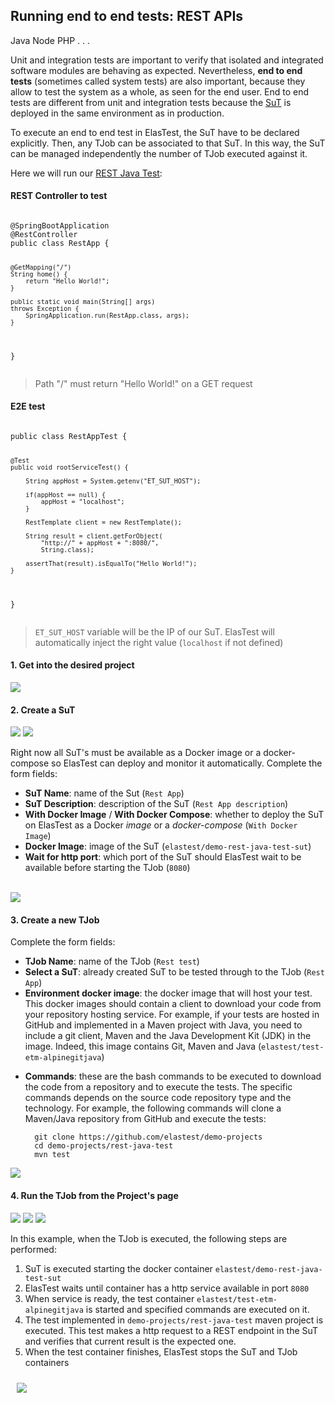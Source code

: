 <div class="range range-xs-left">
<div class="cell-xs-10 cell-lg-6 text-md-left inset-md-right-80 cell-lg-push-1 offset-top-50 offset-lg-top-0">
<h2 id="content" class="h1">Running end to end tests: REST APIs</h2>
<div class="offset-top-30 offset-md-top-50">
</div>
</div>
</div>

<div class="badges-menu">
    <span class="badge badge-default my-badge">Java</span>
    <span class="badge badge-default my-badge my-badge-disabled">Node</span>
    <span class="badge badge-default my-badge my-badge-disabled">PHP</span>
    <span class="badge badge-default my-badge my-badge-disabled">. . .</span>
</div>

Unit and integration tests are important to verify that isolated and integrated software modules are behaving as expected. Nevertheless, **end to end tests** (sometimes called system tests) are also important, because they allow to test the system as a whole, as seen for the end user. End to end tests are different from unit and integration tests because the [SuT](/fundamentals/core-concepts/) is deployed in the same environment as in production. 

To execute an end to end test in ElasTest, the SuT have to be declared explicitly. Then, any TJob can be associated to that SuT. In this way, the SuT can be managed independently the number of TJob executed against it.

Here we will run our [REST Java Test](https://github.com/elastest/demo-projects/tree/master/rest-java-test):

<div class="row">
<div class="col-md-6">
<h4>REST Controller to test</h4>
<pre>
<code class="java">
@SpringBootApplication
@RestController
public class RestApp {

    @GetMapping("/")
    String home() {
        return "Hello World!";
    }

    public static void main(String[] args) 
    throws Exception {
        SpringApplication.run(RestApp.class, args);
    }
}
</code>
</pre>
<blockquote>Path "/" must return "Hello World!" on a GET request</blockquote>
</div>
<div class="col-md-6">
<h4>E2E test</h4>
<pre>
<code class="java">
public class RestAppTest {

	@Test
	public void rootServiceTest() {
		
		String appHost = System.getenv("ET_SUT_HOST");
		
		if(appHost == null) {
			appHost = "localhost";
		}
		
		RestTemplate client = new RestTemplate();
		
		String result = client.getForObject(
            "http://" + appHost + ":8080/",
            String.class);
		
		assertThat(result).isEqualTo("Hello World!");
	}
	
}
</code>
</pre>
<blockquote><code>ET_SUT_HOST</code> variable will be the IP of our SuT. ElasTest will automatically inject the right value (<code>localhost</code> if not defined)</blockquote>
</div>
</div>

<h4 class="holder-subtitle link-top">1. Get into the desired project</h4>

<div class="docs-gallery inline-block">
    <a data-fancybox="gallery-1" href="/docs/images/e2eRest1.png"><img class="img-responsive img-wellcome" src="/docs/images/e2eRest1.png"/></a>
</div>

<h4 class="holder-subtitle link-top">2. Create a SuT</h4>

<div class="docs-gallery inline-block">
    <a data-fancybox="gallery-2" href="/docs/images/e2eRest2.png"><img class="img-responsive img-wellcome" src="/docs/images/e2eRest2.png"/></a>
    <a data-fancybox="gallery-2" href="/docs/images/e2eRest3.png"><img class="img-responsive img-wellcome" src="/docs/images/e2eRest3.png"/></a>
</div>

Right now all SuT's must be available as a Docker image or a docker-compose so ElasTest can deploy and monitor it automatically. Complete the form fields:

- **SuT Name**: name of the Sut (`Rest App`)
- **SuT Description**: description of the SuT (`Rest App description`)
- **With Docker Image** / **With Docker Compose**: whether to deploy the SuT on ElasTest as a Docker *image* or a *docker-compose* (`With Docker Image`)
- **Docker Image**: image of the SuT (`elastest/demo-rest-java-test-sut`)
- **Wait for http port**: which port of the SuT should ElasTest wait to be available before starting the TJob (`8080`)

<br>

<div class="docs-gallery inline-block">
    <a data-fancybox="gallery-2" href="/docs/images/e2eRest4.png"><img class="img-responsive img-wellcome" src="/docs/images/e2eRest4.png"/></a>
</div>

<h4 class="holder-subtitle link-top">3. Create a new TJob</h4>

Complete the form fields:

- **TJob Name**: name of the TJob (`Rest test`)
- **Select a SuT**: already created SuT to be tested through to the TJob (`Rest App`)
- **Environment docker image**: the docker image that will host your test. This docker images should contain a client to download your code from your repository hosting service. For example, if your tests are hosted in GitHub and implemented in a Maven project with Java, you need to include a git client, Maven and the Java Development Kit (JDK) in the image. Indeed, this image contains Git, Maven and Java (`elastest/test-etm-alpinegitjava`)
<!-- Modify when all images are available for testing with different hostsing services and technologies: Java, Maven, Pyhton, Ruby, Node... -->
- **Commands**: these are the bash commands to be executed to download the code from a repository and to execute the tests. The specific commands depends on the source code repository type and the technology. For example, the following commands will clone a Maven/Java repository from GitHub and execute the tests:

        git clone https://github.com/elastest/demo-projects
        cd demo-projects/rest-java-test
        mvn test


<div class="docs-gallery inline-block">
    <a data-fancybox="gallery-3" href="/docs/images/e2eRest5.png"><img class="img-responsive img-wellcome" src="/docs/images/e2eRest5.png"/></a>
</div>

<h4 class="holder-subtitle link-top">4. Run the TJob from the Project's page</h4>

<div class="docs-gallery inline-block">
    <a data-fancybox="gallery-4" href="/docs/images/5.png"><img class="img-responsive img-wellcome" src="/docs/images/5.png"/></a>
    <a data-fancybox="gallery-4" href="/docs/images/e2eRest6.png"><img class="img-responsive img-wellcome" src="/docs/images/e2eRest6.png"/></a>
    <a data-fancybox="gallery-4" href="/docs/images/e2eRest7.png"><img class="img-responsive img-wellcome" src="/docs/images/e2eRest7.png"/></a>
</div>

In this example, when the TJob is executed, the following steps are performed:
<ol class="ordered-list">
<li>SuT is executed starting the docker container <code>elastest/demo-rest-java-test-sut</code></li>
<li>ElasTest waits until container has a http service available in port <code>8080</code></li>
<li>When service is ready, the test container <code>elastest/test-etm-alpinegitjava</code> is started and specified commands are executed on it.</li>
<li>The test implemented in <code>demo-projects/rest-java-test</code> maven project is executed. This test makes a http request to a REST endpoint in the SuT and verifies that current result is the expected one.</li>
<li>When the test container finishes, ElasTest stops the SuT and TJob containers</li>
</ol>

<div class="docs-gallery inline-block">
    <a data-fancybox="gallery-5" href="/docs/images/e2e-flow.png"><img class="img-responsive img-wellcome" style="padding: 10px" src="/docs/images/e2e-flow.png"/></a>
</div>


<script src="//code.jquery.com/jquery-3.2.1.min.js"></script>
<link rel="stylesheet" href="https://cdnjs.cloudflare.com/ajax/libs/fancybox/3.2.5/jquery.fancybox.min.css" />
<script src="https://cdnjs.cloudflare.com/ajax/libs/fancybox/3.2.5/jquery.fancybox.min.js"></script>

<script>
var galleries = $('div.docs-gallery');
for (var i = 1; i <= galleries.length; i++) {
    $().fancybox({
    selector : '[data-fancybox="gallery-' + i + '"]',
    infobar : true,
    arrows : false,
    loop: false,
    protect: true,
    transitionEffect: 'slide',
    buttons : [
        'close'
    ],
    clickOutside : 'close',
    clickSlide   : 'close',
  });
}
</script>
